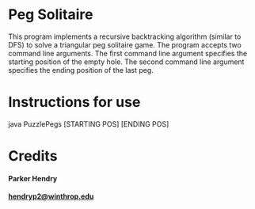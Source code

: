 # Peg Solitaire
This program implements a recursive backtracking algorithm (similar to DFS) to solve a triangular peg solitaire game. The program accepts two command line arguments. The first command line argument specifies the starting position of the empty hole. The second command line argument specifies the ending position of the last peg. 
# Instructions for use
java PuzzlePegs [STARTING POS] [ENDING POS]
# Credits
#### Parker Hendry
#### hendryp2@winthrop.edu
